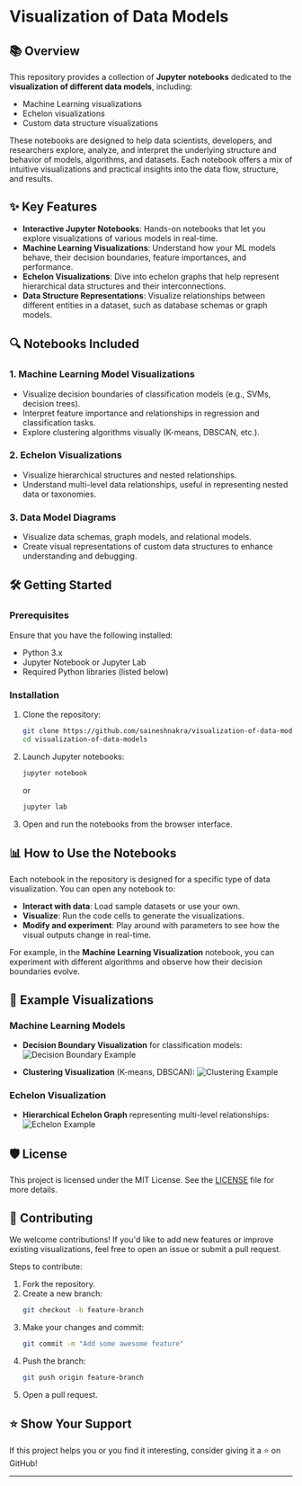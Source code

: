 # **Visualization of Data Models**

## 📚 Overview

This repository provides a collection of **Jupyter notebooks** dedicated to the **visualization of different data models**, including:

- Machine Learning visualizations
- Echelon visualizations
- Custom data structure visualizations

These notebooks are designed to help data scientists, developers, and researchers explore, analyze, and interpret the underlying structure and behavior of models, algorithms, and datasets. Each notebook offers a mix of intuitive visualizations and practical insights into the data flow, structure, and results.

## ✨ Key Features

- **Interactive Jupyter Notebooks**: Hands-on notebooks that let you explore visualizations of various models in real-time.
- **Machine Learning Visualizations**: Understand how your ML models behave, their decision boundaries, feature importances, and performance.
- **Echelon Visualizations**: Dive into echelon graphs that help represent hierarchical data structures and their interconnections.
- **Data Structure Representations**: Visualize relationships between different entities in a dataset, such as database schemas or graph models.

## 🔍 Notebooks Included

### 1. **Machine Learning Model Visualizations**
- Visualize decision boundaries of classification models (e.g., SVMs, decision trees).
- Interpret feature importance and relationships in regression and classification tasks.
- Explore clustering algorithms visually (K-means, DBSCAN, etc.).

### 2. **Echelon Visualizations**
- Visualize hierarchical structures and nested relationships.
- Understand multi-level data relationships, useful in representing nested data or taxonomies.

### 3. **Data Model Diagrams**
- Visualize data schemas, graph models, and relational models.
- Create visual representations of custom data structures to enhance understanding and debugging.

## 🛠️ Getting Started

### Prerequisites
Ensure that you have the following installed:
- Python 3.x
- Jupyter Notebook or Jupyter Lab
- Required Python libraries (listed below)

### Installation

1. Clone the repository:
   ```bash
   git clone https://github.com/saineshnakra/visualization-of-data-models.git
   cd visualization-of-data-models
   ```


2. Launch Jupyter notebooks:
   ```bash
   jupyter notebook
   ```
   or
   ```bash
   jupyter lab
   ```

3. Open and run the notebooks from the browser interface.

## 📊 How to Use the Notebooks

Each notebook in the repository is designed for a specific type of data visualization. You can open any notebook to:

- **Interact with data**: Load sample datasets or use your own.
- **Visualize**: Run the code cells to generate the visualizations.
- **Modify and experiment**: Play around with parameters to see how the visual outputs change in real-time.
  
For example, in the **Machine Learning Visualization** notebook, you can experiment with different algorithms and observe how their decision boundaries evolve.

## 🧩 Example Visualizations

### Machine Learning Models
- **Decision Boundary Visualization** for classification models:
  ![Decision Boundary Example](link-to-image)
  
- **Clustering Visualization** (K-means, DBSCAN):
  ![Clustering Example](link-to-image)

### Echelon Visualization
- **Hierarchical Echelon Graph** representing multi-level relationships:
  ![Echelon Example](link-to-image)

## 🛡️ License

This project is licensed under the MIT License. See the [LICENSE](LICENSE) file for more details.

## 🙌 Contributing

We welcome contributions! If you'd like to add new features or improve existing visualizations, feel free to open an issue or submit a pull request.

Steps to contribute:

1. Fork the repository.
2. Create a new branch:
   ```bash
   git checkout -b feature-branch
   ```
3. Make your changes and commit:
   ```bash
   git commit -m "Add some awesome feature"
   ```
4. Push the branch:
   ```bash
   git push origin feature-branch
   ```
5. Open a pull request.

## ⭐️ Show Your Support

If this project helps you or you find it interesting, consider giving it a ⭐️ on GitHub!

---
